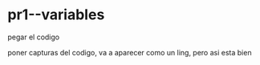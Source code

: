 # pr1--variables

pegar el codigo

poner capturas del codigo, va a aparecer como un ling, pero asi esta bien

